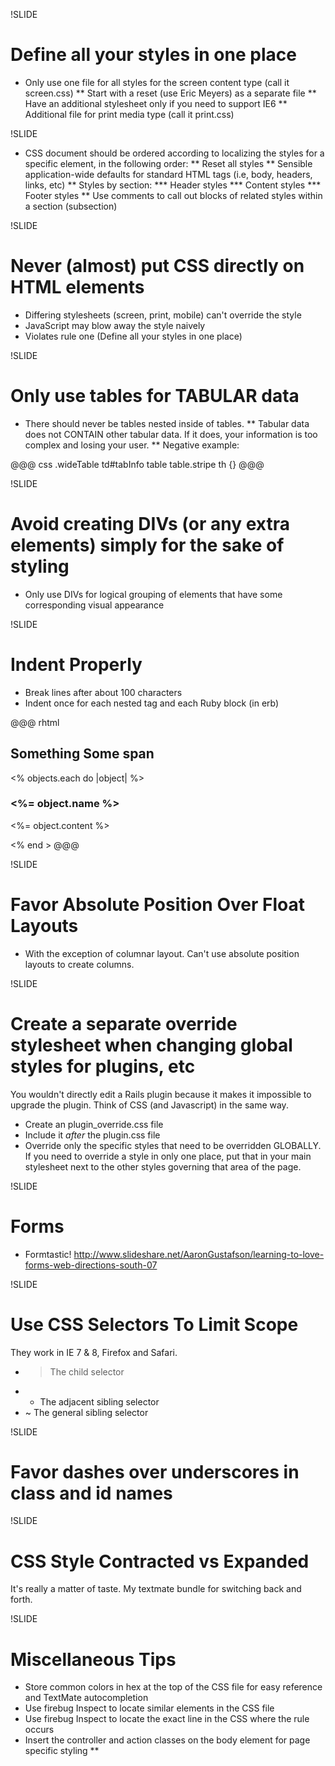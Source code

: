 !SLIDE

# Define all your styles in one place #

* Only use one file for all styles for the screen content type (call it screen.css)
** Start with a reset (use Eric Meyers) as a separate file
** Have an additional stylesheet only if you need to support IE6
** Additional file for print media type (call it print.css)

!SLIDE

* CSS document should be ordered according to localizing the styles for a specific element, in the following order:
** Reset all styles
** Sensible application-wide defaults for standard HTML tags (i.e, body, headers, links, etc)
** Styles by section:
*** Header styles
*** Content styles
*** Footer styles
** Use comments to call out blocks of related styles within a section (subsection)

!SLIDE

# Never (almost) put CSS directly on HTML elements #

* Differing stylesheets (screen, print, mobile) can't override the style
* JavaScript may blow away the style naively
* Violates rule one (Define all your styles in one place)

!SLIDE

# Only use tables for TABULAR data

* There should never be tables nested inside of tables. 
** Tabular data does not CONTAIN other tabular data. If it does, your information is too complex and losing your user.
** Negative example: 

@@@ css
.wideTable td#tabInfo table table.stripe th {}
@@@

!SLIDE

# Avoid creating DIVs (or any extra elements) simply for the sake of styling

* Only use DIVs for logical grouping of elements that have some corresponding visual appearance
    
!SLIDE

# Indent Properly

* Break lines after about 100 characters
* Indent once for each nested tag and each Ruby block (in erb)

@@@ rhtml
<html>
  <head>
    <title></title>
  </head>
  <body>
    <h2>
      Something
      <span>Some span</span>
    </h2>
    <% objects.each do |object| %>
      <h3><%= object.name %></h3>
      <p><%= object.content %></p>
    <% end >
  </body>
</html>
@@@

!SLIDE

# Favor Absolute Position Over Float Layouts

* With the exception of columnar layout.  Can't use absolute position layouts to create columns.

!SLIDE

# Create a separate override stylesheet when changing global styles for plugins, etc

You wouldn't directly edit a Rails plugin because it makes it impossible to upgrade the plugin. Think of CSS (and Javascript) in the same way.
* Create an plugin_override.css file
* Include it *after* the plugin.css file
* Override only the specific styles that need to be overridden GLOBALLY. If you need to override a style in only one place, put that in your main stylesheet next to the other styles governing that area of the page.

!SLIDE

# Forms #

* Formtastic!
http://www.slideshare.net/AaronGustafson/learning-to-love-forms-web-directions-south-07

!SLIDE

# Use CSS Selectors To Limit Scope #

They work in IE 7 & 8, Firefox and Safari.

* > The child selector 
* + The adjacent sibling selector 
* ~ The general sibling selector 
    
!SLIDE

# Favor dashes over underscores in class and id names #

!SLIDE

# CSS Style Contracted vs Expanded #

It's really a matter of taste.
My textmate bundle for switching back and forth.
    
!SLIDE

# Miscellaneous Tips

* Store common colors in hex at the top of the CSS file for easy reference and TextMate autocompletion
* Use firebug Inspect to locate similar elements in the CSS file
* Use firebug Inspect to locate the exact line in the CSS where the rule occurs
* Insert the controller and action classes on the body element for page specific styling
** <body class="<%= params[:controller] %> <%= params[:action] %>">
